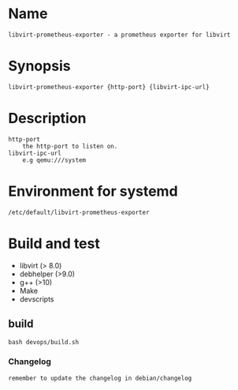 # Name
    libvirt-prometheus-exporter - a prometheus exporter for libvirt

# Synopsis
    libvirt-prometheus-exporter {http-port} {libvirt-ipc-url}

# Description
    
    http-port
        the http-port to listen on.
    libvirt-ipc-url
        e.g qemu:///system

# Environment for systemd
    /etc/default/libvirt-prometheus-exporter
    

# Build and test
- libvirt (> 8.0)
- debhelper (>9.0)
- g++ (>10)
- Make
- devscripts

## build
    bash devops/build.sh

### Changelog
    remember to update the changelog in debian/changelog